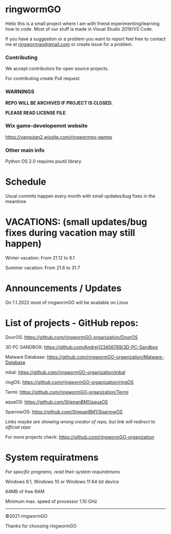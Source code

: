 # ringwormGO
Hello this is a small project where I am with friend experimenting/learning how to code. Most of our stuff is made in Visual Studio 2019/VS Code.

If you have a suggestion or a problem you want to report feel free to contact me at ringwormgo@gmail.com or create issue for a problem.

### Contributing
We accept contributors for open source projects.

For contributing create Pull request.

### WARNINGS

**REPO WILL BE ARCHIVED IF PROJECT IS CLOSED.**

**PLEASE READ LICENSE FILE**

### Wix game-developemnt website
https://vangutan2.wixsite.com/ringwormgo-games

### Other main info
Python OS 2.0 requires psutil library

# Schedule
Usual commits happen every month with small updates/bug fixes in the meantime

# VACATIONS: (small updates/bug fixes during vacation may still happen)

Winter vacation: From 21.12 to 6.1

Summer vacation: From 21.6 to 31.7

# Announcements / Updates
On 1.1.2022 most of ringwormGO will be available on Linux

# List of projects - GitHub repos:

DoorOS: https://github.com/ringwormGO-organization/DoorOS

3D PC SANDBOX: https://github.com/Andrej123456789/3D-PC-Sandbox

Malware Database: https://github.com/ringwormGO-organization/Malware-Database

mbal: https://github.com/ringwormGO-organization/mbal

ringOS: https://github.com/ringwormGO-organization/ringOS

Termi: https://github.com/ringwormGO-organization/Termi

aquaOS: https://github.com/StjepanBM1/aquaOS

SparrowOS: https://github.com/StjepanBM1/SparrowOS

*Links maybe are showing wrong creator of repo, but link will redirect to official repo*

For more projects check: https://github.com/ringwormGO-organization

# System requiratmens
*For specific programs, read their system requiratmens*

Windows 8.1, Windows 10 or Windows 11 64 bit device

64MB of free RAM

Minimum max. speed of processor 1.10 GHz

__________

©2021 ringwormGO

Thanks for choosing ringwormGO
